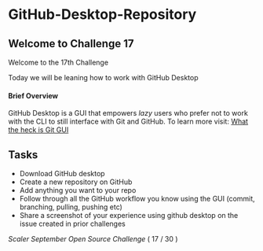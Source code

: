 # GitHub-Desktop-Repository
 
## Welcome to Challenge 17

Welcome to the 17th Challenge 

Today we will be leaning how to work with GitHub Desktop

#### Brief Overview

GitHub Desktop is a GUI that empowers *lazy* users who prefer not to work with the CLI to still interface with Git and GitHub.
To learn more visit: [What the heck is Git GUI](https://help.github.com/en/desktop/getting-started-with-github-desktop)


## Tasks

- Download GitHub desktop
- Create a new repository on GitHub
- Add anything you want to your repo
- Follow through all the GitHub workflow you know using the GUI (commit, branching, pulling, pushing etc)
- Share a screenshot of your experience using github desktop on the issue created in prior challenges

_Scaler September Open Source Challenge_ ( 17 / 30 )
